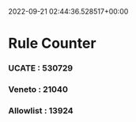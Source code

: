 2022-09-21 02:44:36.528517+00:00
# Rule Counter 
 ### UCATE : 530729

 ### Veneto : 21040

 ### Allowlist : 13924